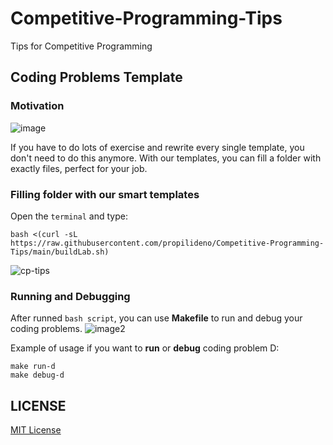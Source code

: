 # Competitive-Programming-Tips
Tips for Competitive Programming

## Coding Problems Template
### Motivation
![image](https://github.com/propilideno/Competitive-Programming-Tips/assets/105776775/8d2599ac-167f-47ca-8789-3c7627996e73)

If you have to do lots of exercise and rewrite every single template, you don't need to do this anymore. With our templates, you can fill a folder with exactly files, perfect for your job.

### Filling folder with our smart templates
Open the `terminal` and type:
```
bash <(curl -sL https://raw.githubusercontent.com/propilideno/Competitive-Programming-Tips/main/buildLab.sh)
```
![cp-tips](https://github.com/propilideno/Competitive-Programming-Tips/assets/105776775/6e19a244-2361-4417-b9c6-64e72f388444)

### Running and Debugging
After runned `bash script`, you can use **Makefile** to run and debug your coding problems.
![image2](https://github.com/propilideno/Competitive-Programming-Tips/assets/105776775/24fbb977-bdee-425c-8f45-e27cdea67191)

Example of usage if you want to **run** or **debug** coding problem D:
```
make run-d
make debug-d
```

## LICENSE
[MIT License](LICENSE)
